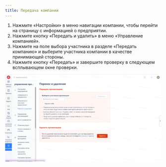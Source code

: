 ```yaml
---
title: Передача компании
---
```


1. Нажмите «Настройки» в меню навигации компании, чтобы перейти на страницу с информацией о предприятии.
2. Нажмите кнопку «Передать и удалить» в меню «Управление компанией».
3. Нажмите на поле выбора участника в разделе «Передать компанию» и выберите участника компании в качестве принимающей стороны.
4. Нажмите кнопку «Передать» и завершите проверку в следующем всплывающем окне проверки.

![Описание изображения](assets/image414.png)